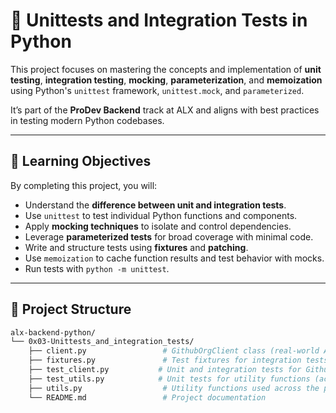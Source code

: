 # 🧪 Unittests and Integration Tests in Python

This project focuses on mastering the concepts and implementation of **unit testing**, **integration testing**, **mocking**, **parameterization**, and **memoization** using Python's `unittest` framework, `unittest.mock`, and `parameterized`.

It’s part of the **ProDev Backend** track at ALX and aligns with best practices in testing modern Python codebases.

---

## 🚀 Learning Objectives

By completing this project, you will:

- Understand the **difference between unit and integration tests**.
- Use `unittest` to test individual Python functions and components.
- Apply **mocking techniques** to isolate and control dependencies.
- Leverage **parameterized tests** for broad coverage with minimal code.
- Write and structure tests using **fixtures** and **patching**.
- Use `memoization` to cache function results and test behavior with mocks.
- Run tests with `python -m unittest`.

---

## 📁 Project Structure

```bash
alx-backend-python/
└── 0x03-Unittests_and_integration_tests/
    ├── client.py                 # GithubOrgClient class (real-world API integration)
    ├── fixtures.py               # Test fixtures for integration tests
    ├── test_client.py           # Unit and integration tests for GithubOrgClient
    ├── test_utils.py            # Unit tests for utility functions (access_nested_map, get_json, memoize)
    ├── utils.py                  # Utility functions used across the project
    └── README.md                 # Project documentation
